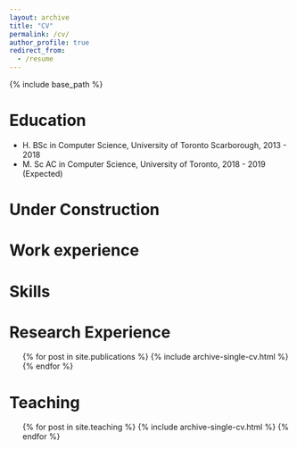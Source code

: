 ```yaml
---
layout: archive
title: "CV"
permalink: /cv/
author_profile: true
redirect_from:
  - /resume
---
```


{% include base_path %}

Education
======

* H. BSc in Computer Science, University of Toronto Scarborough, 2013 - 2018
* M. Sc AC in Computer Science, University of Toronto, 2018 - 2019 (Expected)

Under Construction
======

Work experience
======
  
Skills
======

Research Experience
======

  <ul>{% for post in site.publications %}
    {% include archive-single-cv.html %}
  {% endfor %}</ul>

Teaching
======
  <ul>{% for post in site.teaching %}
    {% include archive-single-cv.html %}
  {% endfor %}</ul>
  